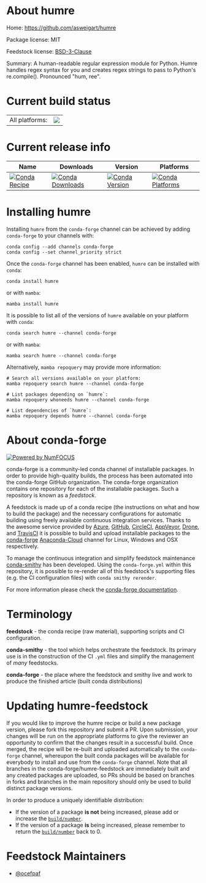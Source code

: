 About humre
===========

Home: https://github.com/asweigart/humre

Package license: MIT

Feedstock license: [BSD-3-Clause](https://github.com/conda-forge/humre-feedstock/blob/main/LICENSE.txt)

Summary: A human-readable regular expression module for Python. Humre handles regex syntax for you and creates regex strings to pass to Python's re.compile(). Pronounced "hum, ree".

Current build status
====================


<table><tr><td>All platforms:</td>
    <td>
      <a href="https://dev.azure.com/conda-forge/feedstock-builds/_build/latest?definitionId=16937&branchName=main">
        <img src="https://dev.azure.com/conda-forge/feedstock-builds/_apis/build/status/humre-feedstock?branchName=main">
      </a>
    </td>
  </tr>
</table>

Current release info
====================

| Name | Downloads | Version | Platforms |
| --- | --- | --- | --- |
| [![Conda Recipe](https://img.shields.io/badge/recipe-humre-green.svg)](https://anaconda.org/conda-forge/humre) | [![Conda Downloads](https://img.shields.io/conda/dn/conda-forge/humre.svg)](https://anaconda.org/conda-forge/humre) | [![Conda Version](https://img.shields.io/conda/vn/conda-forge/humre.svg)](https://anaconda.org/conda-forge/humre) | [![Conda Platforms](https://img.shields.io/conda/pn/conda-forge/humre.svg)](https://anaconda.org/conda-forge/humre) |

Installing humre
================

Installing `humre` from the `conda-forge` channel can be achieved by adding `conda-forge` to your channels with:

```
conda config --add channels conda-forge
conda config --set channel_priority strict
```

Once the `conda-forge` channel has been enabled, `humre` can be installed with `conda`:

```
conda install humre
```

or with `mamba`:

```
mamba install humre
```

It is possible to list all of the versions of `humre` available on your platform with `conda`:

```
conda search humre --channel conda-forge
```

or with `mamba`:

```
mamba search humre --channel conda-forge
```

Alternatively, `mamba repoquery` may provide more information:

```
# Search all versions available on your platform:
mamba repoquery search humre --channel conda-forge

# List packages depending on `humre`:
mamba repoquery whoneeds humre --channel conda-forge

# List dependencies of `humre`:
mamba repoquery depends humre --channel conda-forge
```


About conda-forge
=================

[![Powered by
NumFOCUS](https://img.shields.io/badge/powered%20by-NumFOCUS-orange.svg?style=flat&colorA=E1523D&colorB=007D8A)](https://numfocus.org)

conda-forge is a community-led conda channel of installable packages.
In order to provide high-quality builds, the process has been automated into the
conda-forge GitHub organization. The conda-forge organization contains one repository
for each of the installable packages. Such a repository is known as a *feedstock*.

A feedstock is made up of a conda recipe (the instructions on what and how to build
the package) and the necessary configurations for automatic building using freely
available continuous integration services. Thanks to the awesome service provided by
[Azure](https://azure.microsoft.com/en-us/services/devops/), [GitHub](https://github.com/),
[CircleCI](https://circleci.com/), [AppVeyor](https://www.appveyor.com/),
[Drone](https://cloud.drone.io/welcome), and [TravisCI](https://travis-ci.com/)
it is possible to build and upload installable packages to the
[conda-forge](https://anaconda.org/conda-forge) [Anaconda-Cloud](https://anaconda.org/)
channel for Linux, Windows and OSX respectively.

To manage the continuous integration and simplify feedstock maintenance
[conda-smithy](https://github.com/conda-forge/conda-smithy) has been developed.
Using the ``conda-forge.yml`` within this repository, it is possible to re-render all of
this feedstock's supporting files (e.g. the CI configuration files) with ``conda smithy rerender``.

For more information please check the [conda-forge documentation](https://conda-forge.org/docs/).

Terminology
===========

**feedstock** - the conda recipe (raw material), supporting scripts and CI configuration.

**conda-smithy** - the tool which helps orchestrate the feedstock.
                   Its primary use is in the construction of the CI ``.yml`` files
                   and simplify the management of *many* feedstocks.

**conda-forge** - the place where the feedstock and smithy live and work to
                  produce the finished article (built conda distributions)


Updating humre-feedstock
========================

If you would like to improve the humre recipe or build a new
package version, please fork this repository and submit a PR. Upon submission,
your changes will be run on the appropriate platforms to give the reviewer an
opportunity to confirm that the changes result in a successful build. Once
merged, the recipe will be re-built and uploaded automatically to the
`conda-forge` channel, whereupon the built conda packages will be available for
everybody to install and use from the `conda-forge` channel.
Note that all branches in the conda-forge/humre-feedstock are
immediately built and any created packages are uploaded, so PRs should be based
on branches in forks and branches in the main repository should only be used to
build distinct package versions.

In order to produce a uniquely identifiable distribution:
 * If the version of a package **is not** being increased, please add or increase
   the [``build/number``](https://docs.conda.io/projects/conda-build/en/latest/resources/define-metadata.html#build-number-and-string).
 * If the version of a package **is** being increased, please remember to return
   the [``build/number``](https://docs.conda.io/projects/conda-build/en/latest/resources/define-metadata.html#build-number-and-string)
   back to 0.

Feedstock Maintainers
=====================

* [@ocefpaf](https://github.com/ocefpaf/)

